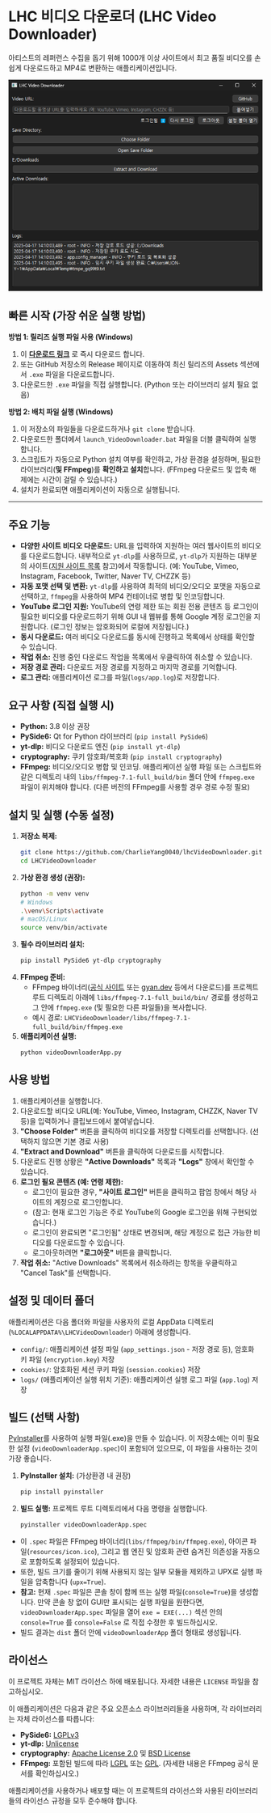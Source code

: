 # LHC 비디오 다운로더 (LHC Video Downloader)

아티스트의 레퍼런스 수집을 돕기 위해 1000개 이상 사이트에서 최고 품질 비디오를 손쉽게 다운로드하고 MP4로 변환하는 애플리케이션입니다.

![이미지 설명](resources/screenshot.png)


## 빠른 시작 (가장 쉬운 실행 방법)

**방법 1: 릴리즈 실행 파일 사용 (Windows)**

1.  이 **[다운로드 링크](<https://github.com/CharlieYang0040/lhcVideoDownloader/releases/download/v1.0.1/videoDownloaderApp.exe>)** 로 즉시 다운로드 합니다.
2.  또는 GitHub 저장소의 Release 페이지로 이동하여 최신 릴리즈의 Assets 섹션에서 `.exe` 파일을 다운로드합니다.
3.  다운로드한 `.exe` 파일을 직접 실행합니다. (Python 또는 라이브러리 설치 필요 없음)


**방법 2: 배치 파일 실행 (Windows)**

1.  이 저장소의 파일들을 다운로드하거나 `git clone` 받습니다.
2.  다운로드한 폴더에서 `launch_VideoDownloader.bat` 파일을 더블 클릭하여 실행합니다.
3.  스크립트가 자동으로 Python 설치 여부를 확인하고, 가상 환경을 설정하며, 필요한 라이브러리(**및 FFmpeg**)를 **확인하고 설치**합니다. (FFmpeg 다운로드 및 압축 해제에는 시간이 걸릴 수 있습니다.)
4.  설치가 완료되면 애플리케이션이 자동으로 실행됩니다.


---

## 주요 기능

*   **다양한 사이트 비디오 다운로드:** URL을 입력하여 지원하는 여러 웹사이트의 비디오를 다운로드합니다. 내부적으로 `yt-dlp`를 사용하므로, `yt-dlp`가 지원하는 대부분의 사이트([지원 사이트 목록](https://github.com/yt-dlp/yt-dlp/blob/master/supportedsites.md) 참고)에서 작동합니다. (예: YouTube, Vimeo, Instagram, Facebook, Twitter, Naver TV, CHZZK 등)
*   **자동 포맷 선택 및 변환:** `yt-dlp`를 사용하여 최적의 비디오/오디오 포맷을 자동으로 선택하고, `ffmpeg`을 사용하여 MP4 컨테이너로 병합 및 인코딩합니다.
*   **YouTube 로그인 지원:** YouTube의 연령 제한 또는 회원 전용 콘텐츠 등 로그인이 필요한 비디오를 다운로드하기 위해 GUI 내 웹뷰를 통해 Google 계정 로그인을 지원합니다. (로그인 정보는 암호화되어 로컬에 저장됩니다.)
*   **동시 다운로드:** 여러 비디오 다운로드를 동시에 진행하고 목록에서 상태를 확인할 수 있습니다.
*   **작업 취소:** 진행 중인 다운로드 작업을 목록에서 우클릭하여 취소할 수 있습니다.
*   **저장 경로 관리:** 다운로드 저장 경로를 지정하고 마지막 경로를 기억합니다.
*   **로그 관리:** 애플리케이션 로그를 파일(`logs/app.log`)로 저장합니다.

## 요구 사항 (직접 실행 시)

*   **Python:** 3.8 이상 권장
*   **PySide6:** Qt for Python 라이브러리 (`pip install PySide6`)
*   **yt-dlp:** 비디오 다운로드 엔진 (`pip install yt-dlp`)
*   **cryptography:** 쿠키 암호화/복호화 (`pip install cryptography`)
*   **FFmpeg:** 비디오/오디오 병합 및 인코딩. 애플리케이션 실행 파일 또는 스크립트와 같은 디렉토리 내의 `libs/ffmpeg-7.1-full_build/bin` 폴더 안에 `ffmpeg.exe` 파일이 위치해야 합니다. (다른 버전의 FFmpeg를 사용할 경우 경로 수정 필요)

## 설치 및 실행 (수동 설정)

1.  **저장소 복제:**
    ```bash
    git clone https://github.com/CharlieYang0040/lhcVideoDownloader.git
    cd LHCVideoDownloader
    ```
2.  **가상 환경 생성 (권장):**
    ```bash
    python -m venv venv
    # Windows
    .\venv\Scripts\activate
    # macOS/Linux
    source venv/bin/activate
    ```
3.  **필수 라이브러리 설치:**
    ```bash
    pip install PySide6 yt-dlp cryptography
    ```
4.  **FFmpeg 준비:**
    *   FFmpeg 바이너리([공식 사이트](https://ffmpeg.org/download.html) 또는 [gyan.dev](https://www.gyan.dev/ffmpeg/builds/) 등에서 다운로드)를 프로젝트 루트 디렉토리 아래에 `libs/ffmpeg-7.1-full_build/bin/` 경로를 생성하고 그 안에 `ffmpeg.exe` (및 필요한 다른 파일들)을 복사합니다.
    *   예시 경로: `LHCVideoDownloader/libs/ffmpeg-7.1-full_build/bin/ffmpeg.exe`
5.  **애플리케이션 실행:**
    ```bash
    python videoDownloaderApp.py
    ```

## 사용 방법

1.  애플리케이션을 실행합니다.
2.  다운로드할 비디오 URL(예: YouTube, Vimeo, Instagram, CHZZK, Naver TV 등)을 입력하거나 클립보드에서 붙여넣습니다.
3.  **"Choose Folder"** 버튼을 클릭하여 비디오를 저장할 디렉토리를 선택합니다. (선택하지 않으면 기본 경로 사용)
4.  **"Extract and Download"** 버튼을 클릭하여 다운로드를 시작합니다.
5.  다운로드 진행 상황은 **"Active Downloads"** 목록과 **"Logs"** 창에서 확인할 수 있습니다.
6.  **로그인 필요 콘텐츠 (예: 연령 제한):**
    *   로그인이 필요한 경우, **"사이트 로그인"** 버튼을 클릭하고 팝업 창에서 해당 사이트의 계정으로 로그인합니다.
    *   (참고: 현재 로그인 기능은 주로 YouTube의 Google 로그인을 위해 구현되었습니다.)
    *   로그인이 완료되면 "로그인됨" 상태로 변경되며, 해당 계정으로 접근 가능한 비디오를 다운로드할 수 있습니다.
    *   로그아웃하려면 **"로그아웃"** 버튼을 클릭합니다.
7.  **작업 취소:** "Active Downloads" 목록에서 취소하려는 항목을 우클릭하고 "Cancel Task"를 선택합니다.

## 설정 및 데이터 폴더

애플리케이션은 다음 폴더와 파일을 사용자의 로컬 AppData 디렉토리(`%LOCALAPPDATA%\LHCVideoDownloader`) 아래에 생성합니다.

*   `config/`: 애플리케이션 설정 파일 (`app_settings.json` - 저장 경로 등), 암호화 키 파일 (`encryption.key`) 저장
*   `cookies/`: 암호화된 세션 쿠키 파일 (`session.cookies`) 저장
*   `logs/` (애플리케이션 실행 위치 기준): 애플리케이션 실행 로그 파일 (`app.log`) 저장

## 빌드 (선택 사항)

[PyInstaller](https://pyinstaller.readthedocs.io/en/stable/)를 사용하여 실행 파일(.exe)을 만들 수 있습니다. 이 저장소에는 이미 필요한 설정 (`videoDownloaderApp.spec`)이 포함되어 있으므로, 이 파일을 사용하는 것이 가장 좋습니다.

1.  **PyInstaller 설치:** (가상환경 내 권장)
    ```bash
    pip install pyinstaller
    ```
2.  **빌드 실행:** 프로젝트 루트 디렉토리에서 다음 명령을 실행합니다.
    ```bash
    pyinstaller videoDownloaderApp.spec
    ```

*   이 `.spec` 파일은 FFmpeg 바이너리(`libs/ffmpeg/bin/ffmpeg.exe`), 아이콘 파일(`resources/icon.ico`), 그리고 웹 엔진 및 암호화 관련 숨겨진 의존성을 자동으로 포함하도록 설정되어 있습니다.
*   또한, 빌드 크기를 줄이기 위해 사용되지 않는 일부 모듈을 제외하고 UPX로 실행 파일을 압축합니다 (`upx=True`).
*   **참고:** 현재 `.spec` 파일은 콘솔 창이 함께 뜨는 실행 파일(`console=True`)을 생성합니다. 만약 콘솔 창 없이 GUI만 표시되는 실행 파일을 원한다면, `videoDownloaderApp.spec` 파일을 열어 `exe = EXE(...)` 섹션 안의 `console=True` 를 `console=False` 로 직접 수정한 후 빌드하십시오.
*   빌드 결과는 `dist` 폴더 안에 `videoDownloaderApp` 폴더 형태로 생성됩니다.


## 라이선스

이 프로젝트 자체는 MIT 라이선스 하에 배포됩니다. 자세한 내용은 `LICENSE` 파일을 참고하십시오.

이 애플리케이션은 다음과 같은 주요 오픈소스 라이브러리들을 사용하며, 각 라이브러리는 자체 라이선스를 따릅니다:

*   **PySide6:** [LGPLv3](https://www.gnu.org/licenses/lgpl-3.0.html)
*   **yt-dlp:** [Unlicense](https://unlicense.org/)
*   **cryptography:** [Apache License 2.0](https://www.apache.org/licenses/LICENSE-2.0) 및 [BSD License](https://www.openssl.org/source/license.html)
*   **FFmpeg:** 포함된 빌드에 따라 [LGPL](https://www.gnu.org/licenses/lgpl-2.1.html) 또는 [GPL](https://www.gnu.org/licenses/gpl-3.0.html). (자세한 내용은 FFmpeg 공식 문서를 확인하십시오.)

애플리케이션을 사용하거나 배포할 때는 이 프로젝트의 라이선스와 사용된 라이브러리들의 라이선스 규정을 모두 준수해야 합니다.
